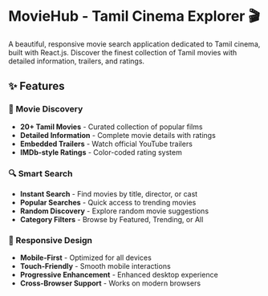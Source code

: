 # MovieHub - Tamil Cinema Explorer 🎬

A beautiful, responsive movie search application dedicated to Tamil cinema, built with React.js. Discover the finest collection of Tamil movies with detailed information, trailers, and ratings.

## ✨ Features

### 🎥 Movie Discovery
- **20+ Tamil Movies** - Curated collection of popular films
- **Detailed Information** - Complete movie details with ratings
- **Embedded Trailers** - Watch official YouTube trailers
- **IMDb-style Ratings** - Color-coded rating system

### 🔍 Smart Search
- **Instant Search** - Find movies by title, director, or cast
- **Popular Searches** - Quick access to trending movies
- **Random Discovery** - Explore random movie suggestions
- **Category Filters** - Browse by Featured, Trending, or All

### 📱 Responsive Design
- **Mobile-First** - Optimized for all devices
- **Touch-Friendly** - Smooth mobile interactions
- **Progressive Enhancement** - Enhanced desktop experience
- **Cross-Browser Support** - Works on modern browsers

